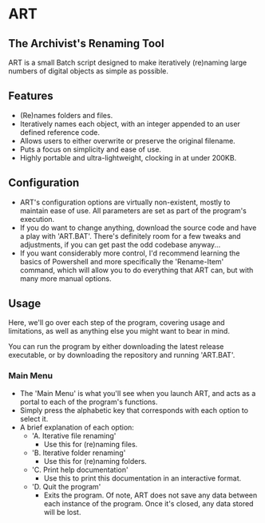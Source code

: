 # ART
## The Archivist's Renaming Tool

ART is a small Batch script designed to make iteratively (re)naming large numbers of digital objects as simple as possible.

## Features

- (Re)names folders and files.
- Iteratively names each object, with an integer appended to an user defined reference code.
- Allows users to either overwrite or preserve the original filename.
- Puts a focus on simplicity and ease of use.
- Highly portable and ultra-lightweight, clocking in at under 200KB.

## Configuration

- ART's configuration options are virtually non-existent, mostly to maintain ease of use. All parameters are set as part of the program's execution.
- If you do want to change anything, download the source code and have a play with 'ART.BAT'. There's definitely room for a few tweaks and adjustments, if you can get past the odd codebase anyway...
- If you want considerably more control, I'd recommend learning the basics of Powershell and more specifically the 'Rename-Item' command, which will allow you to do everything that ART can, but with many more manual options.

## Usage

Here, we'll go over each step of the program, covering usage and limitations, as well as anything else you might want to bear in mind.

You can run the program by either downloading the latest release executable, or by downloading the repository and running 'ART.BAT'.

### Main Menu

- The 'Main Menu' is what you'll see when you launch ART, and acts as a portal to each of the program's functions.
- Simply press the alphabetic key that corresponds with each option to select it.
- A brief explanation of each option:
    - 'A. Iterative file renaming'
        - Use this for (re)naming files.
    - 'B. Iterative folder renaming'
        - Use this for (re)naming folders.
    - 'C. Print help documentation'
        - Use this to print this documentation in an interactive format.
    - 'D. Quit the program'
        - Exits the program. Of note, ART does not save any data between each instance of the program. Once it's closed, any data stored will be lost.